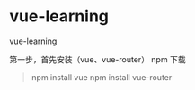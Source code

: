 # vue-learning
vue-learning

第一步，首先安装（vue、vue-router）
npm 下载
>npm install vue
>npm install vue-router
